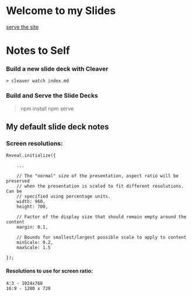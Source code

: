 # Welcome to my Slides
[serve the site](http://elstamey.github.io)

# Notes to Self

### Build a new slide deck with Cleaver
`> cleaver watch index.md`

### Build and Serve the Slide Decks
> npm install 
> npm serve

## My default slide deck notes

### Screen resolutions:

    Reveal.initialize({
    
        ...
    
        // The "normal" size of the presentation, aspect ratio will be preserved
        // when the presentation is scaled to fit different resolutions. Can be
        // specified using percentage units.
        width: 960,
        height: 700,
    
        // Factor of the display size that should remain empty around the content
        margin: 0.1,
    
        // Bounds for smallest/largest possible scale to apply to content
        minScale: 0.2,
        maxScale: 1.5
    
    });

#### Resolutions to use for screen ratio:

    4:3 - 1024x768
    16:9 - 1280 x 720
